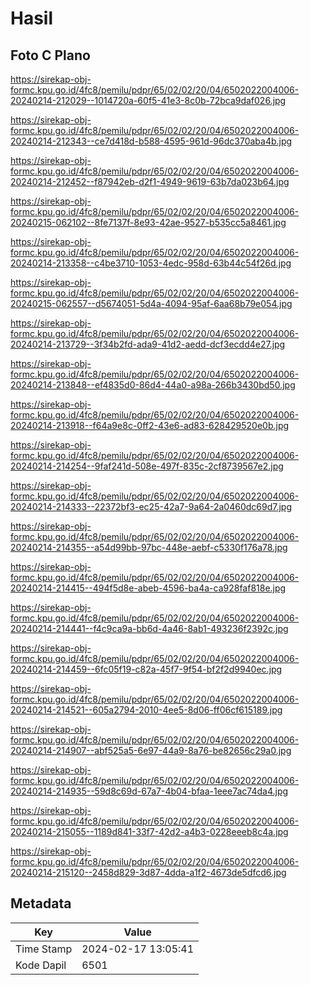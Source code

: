 # Hasil

## Foto C Plano

https://sirekap-obj-formc.kpu.go.id/4fc8/pemilu/pdpr/65/02/02/20/04/6502022004006-20240214-212029--1014720a-60f5-41e3-8c0b-72bca9daf026.jpg

https://sirekap-obj-formc.kpu.go.id/4fc8/pemilu/pdpr/65/02/02/20/04/6502022004006-20240214-212343--ce7d418d-b588-4595-961d-96dc370aba4b.jpg

https://sirekap-obj-formc.kpu.go.id/4fc8/pemilu/pdpr/65/02/02/20/04/6502022004006-20240214-212452--f87942eb-d2f1-4949-9619-63b7da023b64.jpg

https://sirekap-obj-formc.kpu.go.id/4fc8/pemilu/pdpr/65/02/02/20/04/6502022004006-20240215-062102--8fe7137f-8e93-42ae-9527-b535cc5a8461.jpg

https://sirekap-obj-formc.kpu.go.id/4fc8/pemilu/pdpr/65/02/02/20/04/6502022004006-20240214-213358--c4be3710-1053-4edc-958d-63b44c54f26d.jpg

https://sirekap-obj-formc.kpu.go.id/4fc8/pemilu/pdpr/65/02/02/20/04/6502022004006-20240215-062557--d5674051-5d4a-4094-95af-6aa68b79e054.jpg

https://sirekap-obj-formc.kpu.go.id/4fc8/pemilu/pdpr/65/02/02/20/04/6502022004006-20240214-213729--3f34b2fd-ada9-41d2-aedd-dcf3ecdd4e27.jpg

https://sirekap-obj-formc.kpu.go.id/4fc8/pemilu/pdpr/65/02/02/20/04/6502022004006-20240214-213848--ef4835d0-86d4-44a0-a98a-266b3430bd50.jpg

https://sirekap-obj-formc.kpu.go.id/4fc8/pemilu/pdpr/65/02/02/20/04/6502022004006-20240214-213918--f64a9e8c-0ff2-43e6-ad83-628429520e0b.jpg

https://sirekap-obj-formc.kpu.go.id/4fc8/pemilu/pdpr/65/02/02/20/04/6502022004006-20240214-214254--9faf241d-508e-497f-835c-2cf8739567e2.jpg

https://sirekap-obj-formc.kpu.go.id/4fc8/pemilu/pdpr/65/02/02/20/04/6502022004006-20240214-214333--22372bf3-ec25-42a7-9a64-2a0460dc69d7.jpg

https://sirekap-obj-formc.kpu.go.id/4fc8/pemilu/pdpr/65/02/02/20/04/6502022004006-20240214-214355--a54d99bb-97bc-448e-aebf-c5330f176a78.jpg

https://sirekap-obj-formc.kpu.go.id/4fc8/pemilu/pdpr/65/02/02/20/04/6502022004006-20240214-214415--494f5d8e-abeb-4596-ba4a-ca928faf818e.jpg

https://sirekap-obj-formc.kpu.go.id/4fc8/pemilu/pdpr/65/02/02/20/04/6502022004006-20240214-214441--f4c9ca9a-bb6d-4a46-8ab1-493236f2392c.jpg

https://sirekap-obj-formc.kpu.go.id/4fc8/pemilu/pdpr/65/02/02/20/04/6502022004006-20240214-214459--6fc05f19-c82a-45f7-9f54-bf2f2d9940ec.jpg

https://sirekap-obj-formc.kpu.go.id/4fc8/pemilu/pdpr/65/02/02/20/04/6502022004006-20240214-214521--605a2794-2010-4ee5-8d06-ff06cf615189.jpg

https://sirekap-obj-formc.kpu.go.id/4fc8/pemilu/pdpr/65/02/02/20/04/6502022004006-20240214-214907--abf525a5-6e97-44a9-8a76-be82656c29a0.jpg

https://sirekap-obj-formc.kpu.go.id/4fc8/pemilu/pdpr/65/02/02/20/04/6502022004006-20240214-214935--59d8c69d-67a7-4b04-bfaa-1eee7ac74da4.jpg

https://sirekap-obj-formc.kpu.go.id/4fc8/pemilu/pdpr/65/02/02/20/04/6502022004006-20240214-215055--1189d841-33f7-42d2-a4b3-0228eeeb8c4a.jpg

https://sirekap-obj-formc.kpu.go.id/4fc8/pemilu/pdpr/65/02/02/20/04/6502022004006-20240214-215120--2458d829-3d87-4dda-a1f2-4673de5dfcd6.jpg


## Metadata

| Key        | Value               |
| ---------- | ------------------- |
| Time Stamp | 2024-02-17 13:05:41 |
| Kode Dapil | 6501                |



